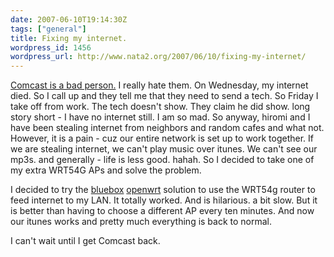 ```yaml
---
date: 2007-06-10T19:14:30Z
tags: ["general"]
title: Fixing my internet.
wordpress_id: 1456
wordpress_url: http://www.nata2.org/2007/06/10/fixing-my-internet/
---
```


<p><a href="http://flickr.com/photos/natatwo/539218059/">Comcast is a bad person.</a> I really hate them. On Wednesday, my internet died. So I call up and they tell me that they need to send a tech. So Friday I take off from work. The tech doesn't show. They claim he did show. long story short - I have no internet still. I am so mad. So anyway, hiromi and I have been stealing internet from neighbors and random cafes and what not. However, it is a pain - cuz our entire network is set up to work together. If we are stealing internet, we can't play music over itunes. We can't see our mp3s. and generally - life is less good. hahah. So I decided to take one of my extra WRT54G APs and solve the problem. </p> <p>I decided to try the <a href="http://www.linksysco.com/box.php">bluebox</a> <a href="http://openwrt.org/">openwrt</a> solution to use the WRT54g router to feed internet to my LAN. It totally worked. And is hilarious. a bit slow. But it is better than having to choose a different AP every ten minutes. And now our itunes works and pretty much everything is back to normal.</p> <p>I can't wait until I get Comcast back. </p>
